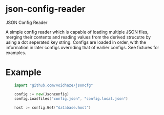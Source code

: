 # json-config-reader
JSON Config Reader

A simple config reader which is capable of loading multiple JSON files, merging their contents and reading values from the derived strucutre by using a dot seperated key string. Configs are loaded in order, with the information in later configs overriding that of earlier configs. See fixtures for examples.

# Example

```go
    import "github.com/voidhaze/jsoncfg"

    config := new(Jsonconfig)
    config.Loadfiles("config.json", "config.local.json")

    host := config.Get("database.host")
```
